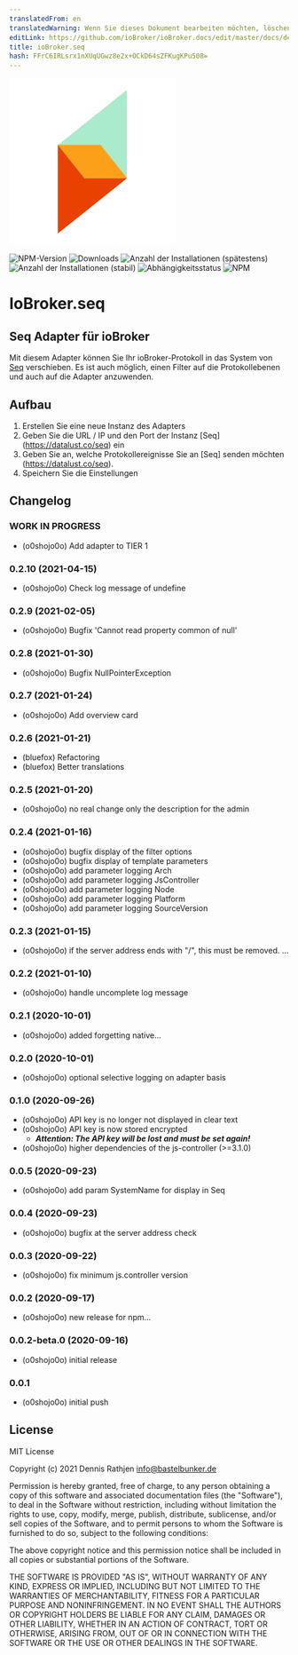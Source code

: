 ```yaml
---
translatedFrom: en
translatedWarning: Wenn Sie dieses Dokument bearbeiten möchten, löschen Sie bitte das Feld "translationsFrom". Andernfalls wird dieses Dokument automatisch erneut übersetzt
editLink: https://github.com/ioBroker/ioBroker.docs/edit/master/docs/de/adapterref/iobroker.seq/README.md
title: ioBroker.seq
hash: FFrC6IRLsrx1nXUqUGwz8e2x+OCkD64sZFKugKPu508=
---
```

![Logo](../../../en/adapterref/iobroker.seq/admin/seq.png)

![NPM-Version](http://img.shields.io/npm/v/iobroker.seq.svg?dummy=unused)
![Downloads](https://img.shields.io/npm/dm/iobroker.seq.svg?dummy=unused)
![Anzahl der Installationen (spätestens)](https://iobroker.live/badges/seq-installed.svg?dummy=0.2.7)
![Anzahl der Installationen (stabil)](https://iobroker.live/badges/seq-stable.svg?dummy=0.2.7)
![Abhängigkeitsstatus](https://img.shields.io/david/o0shojo0o/iobroker.seq.svg)
![NPM](https://nodei.co/npm/iobroker.seq.png?downloads=true)

# IoBroker.seq
## Seq Adapter für ioBroker
Mit diesem Adapter können Sie Ihr ioBroker-Protokoll in das System von [Seq](https://datalust.co/seq) verschieben.
Es ist auch möglich, einen Filter auf die Protokollebenen und auch auf die Adapter anzuwenden.

## Aufbau
1. Erstellen Sie eine neue Instanz des Adapters
2. Geben Sie die URL / IP und den Port der Instanz [Seq] (https://datalust.co/seq) ein
3. Geben Sie an, welche Protokollereignisse Sie an [Seq] senden möchten (https://datalust.co/seq).
4. Speichern Sie die Einstellungen

## Changelog

<!--
 https://github.com/AlCalzone/release-script#usage
    npm run release minor -- --all 0.9.8 -> 0.10.0
    npm run release patch -- --all 0.9.8 -> 0.9.9
    npm run release prerelease beta -- --all v0.2.1 -> v0.2.2-beta.0
	Placeholder for the next version (at the beginning of the line):
	### __WORK IN PROGRESS__
-->

### **WORK IN PROGRESS**

- (o0shojo0o) Add adapter to TIER 1

### 0.2.10 (2021-04-15)

- (o0shojo0o) Check log message of undefine

### 0.2.9 (2021-02-05)

- (o0shojo0o) Bugfix 'Cannot read property common of null'

### 0.2.8 (2021-01-30)

- (o0shojo0o) Bugfix NullPointerException

### 0.2.7 (2021-01-24)

- (o0shojo0o) Add overview card

### 0.2.6 (2021-01-21)

- (bluefox) Refactoring
- (bluefox) Better translations

### 0.2.5 (2021-01-20)

- (o0shojo0o) no real change only the description for the admin

### 0.2.4 (2021-01-16)

- (o0shojo0o) bugfix display of the filter options
- (o0shojo0o) bugfix display of template parameters
- (o0shojo0o) add parameter logging Arch
- (o0shojo0o) add parameter logging JsController
- (o0shojo0o) add parameter logging Node
- (o0shojo0o) add parameter logging Platform
- (o0shojo0o) add parameter logging SourceVersion

### 0.2.3 (2021-01-15)

- (o0shojo0o) if the server address ends with "/", this must be removed. …

### 0.2.2 (2021-01-10)

- (o0shojo0o) handle uncomplete log message

### 0.2.1 (2020-10-01)

- (o0shojo0o) added forgetting native...

### 0.2.0 (2020-10-01)

- (o0shojo0o) optional selective logging on adapter basis

### 0.1.0 (2020-09-26)

- (o0shojo0o) API key is no longer not displayed in clear text
- (o0shojo0o) API key is now stored encrypted
  - **_Attention: The API key will be lost and must be set again!_**
- (o0shojo0o) higher dependencies of the js-controller (>=3.1.0)

### 0.0.5 (2020-09-23)

- (o0shojo0o) add param SystemName for display in Seq

### 0.0.4 (2020-09-23)

- (o0shojo0o) bugfix at the server address check

### 0.0.3 (2020-09-22)

- (o0shojo0o) fix minimum js.controller version

### 0.0.2 (2020-09-17)

- (o0shojo0o) new release for npm...

### 0.0.2-beta.0 (2020-09-16)

- (o0shojo0o) initial release

### 0.0.1

- (o0shojo0o) initial push

## License

MIT License

Copyright (c) 2021 Dennis Rathjen <info@bastelbunker.de>

Permission is hereby granted, free of charge, to any person obtaining a copy
of this software and associated documentation files (the "Software"), to deal
in the Software without restriction, including without limitation the rights
to use, copy, modify, merge, publish, distribute, sublicense, and/or sell
copies of the Software, and to permit persons to whom the Software is
furnished to do so, subject to the following conditions:

The above copyright notice and this permission notice shall be included in all
copies or substantial portions of the Software.

THE SOFTWARE IS PROVIDED "AS IS", WITHOUT WARRANTY OF ANY KIND, EXPRESS OR
IMPLIED, INCLUDING BUT NOT LIMITED TO THE WARRANTIES OF MERCHANTABILITY,
FITNESS FOR A PARTICULAR PURPOSE AND NONINFRINGEMENT. IN NO EVENT SHALL THE
AUTHORS OR COPYRIGHT HOLDERS BE LIABLE FOR ANY CLAIM, DAMAGES OR OTHER
LIABILITY, WHETHER IN AN ACTION OF CONTRACT, TORT OR OTHERWISE, ARISING FROM,
OUT OF OR IN CONNECTION WITH THE SOFTWARE OR THE USE OR OTHER DEALINGS IN THE
SOFTWARE.